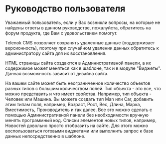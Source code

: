 # Руководство пользователя

Уважаемый пользователь, если у Вас возникли вопросы, на которые не найдены ответы в 
данном руководстве, пожалуйста, обратитесь на форум продукта, где Вам с удовольствием
помогут.

Telenok CMS позволяет сохранять удаленные данные (поддерживает версионность), поэтому
при случайном удалении данных обратитесь к администратору сайта для их восстановления.

HTML страницы сайта создаются в Административной панели, а их содержимое может 
меняться как в шаблоне, так и в модуле "Виджеты". Данная возможность зависит от 
дизайна сайта.

На вашем сайте может быть неограниченное количество объектов разных типов 
с большим количеством полей. Тип объекта - это все, что можно представить и что имеет свойства.
Например, тип объекта - Человек или Машина. Вы можете создать тип Man или Car, добавить
этим типам поля, например, Возраст, Рост, Вес, Длина, Марка, Вместимость, Производитель и так 
далее. Все это можно сделать с помощью Административной панели 
без необходимости вручную менять программный код. Списки элементов новых типов, например, Новостей
довольно просто отобразить на сайте. Для этого можно воспользоваться готовыми виджетами или
выполнить запрос к базе данных непосредственно в шаблоне.